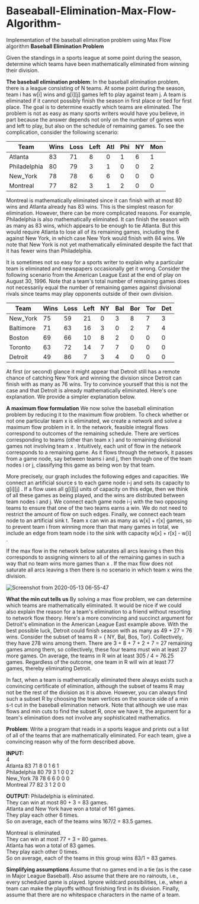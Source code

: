 # Baseaball-Elimination-Max-Flow-Algorithm-
Implementation of the baseball elimination problem using Max Flow algorithm
                      **Baseball Elimination Problem**

Given the standings in a sports league at some point during the season,
determine which teams have been mathematically eliminated from winning
their division.

**The baseball elimination problem**: In the baseball elimination problem,
there is a league consisting of N teams. At some point during the season,
team i has w[i] wins and g[i][j] games left to play against team j. A team is
eliminated if it cannot possibly finish the season in first place or tied for first
place. The goal is to determine exactly which teams are eliminated. The
problem is not as easy as many sports writers would have you believe, in part
because the answer depends not only on the number of games won and left
to play, but also on the schedule of remaining games. To see the
complication, consider the following scenario:

| Team          | Wins | Loss | Left | Atl | Phi | NY  | Mon |
| ------------- | ---- | ---- |----- | --- | --- | --- | --- |
| Atlanta       |  83  |  71  |   8  |  0  |  1  |  6  |  1  |
| Philadelphia  |  80  |  79  |   3  |  1  |  0  |  0  |  2  |
| New_York      |  78  |  78  |   6  |  6  |  0  |  0  |  0  |
| Montreal      |  77  |  82  |   3  |  1  |  2  |  0  |  0  |
 
Montreal is mathematically eliminated since it can finish with at most 80
wins and Atlanta already has 83 wins. This is the simplest reason for
elimination. However, there can be more complicated reasons. For example,
Philadelphia is also mathematically eliminated. It can finish the season with
as many as 83 wins, which appears to be enough to tie Atlanta. But this
would require Atlanta to lose all of its remaining games, including the 6
against New York, in which case New York would finish with 84 wins. We
note that New York is not yet mathematically eliminated despite the fact that
it has fewer wins than Philadelphia.

It is sometimes not so easy for a sports writer to explain why a particular
team is eliminated and newspapers occasionally get it wrong. Consider the
following scenario from the American League East at the end of play on
August 30, 1996. Note that a team's total number of remaining games does
not necessarily equal the number of remaining games against divisional
rivals since teams may play opponents outside of their own division.

|Team       |  Wins| Loss| Left | NY  |Bal |Bor| Tor| Det|
|----------|--------|---|-----|---|----|---|---|---|
|New_York   |   75  | 59  | 21 |   0  | 3 |  8  | 7 |  3|
|Baltimore |    71   |63  | 16  |  3  | 0  | 2  | 7  | 4|
|Boston   |     69   |66  | 10   | 8  | 2  | 0  | 0  | 0|
|Toronto |      63   |72  | 14   | 7  | 7  | 0  | 0  | 0|
|Detroit|       49   |86 |   7   | 3 |  4   |0 |  0  | 0|

At first (or second) glance it might appear that Detroit still has a remote
chance of catching New York and winning the division since Detroit can
finish with as many as 76 wins. Try to convince yourself that this is not the
case and that Detroit is already mathematically eliminated. Here's one
explanation. We provide a simpler explanation below.

**A maximum flow formulation** We now solve the baseball elimination
problem by reducing it to the maximum flow problem. To check whether or
not one particular team x is eliminated, we create a network and solve a
maximum flow problem in it. In the network, feasible integral flows
correspond to outcomes of the remaining schedule. There are vertices
corresponding to teams (other than team x ) and to remaining divisional
games not involving team x . Intuitively, each unit of flow in the network
corresponds to a remaining game. As it flows through the network, it passes
from a game node, say between teams i and j, then through one of the team
nodes i or j, classifying this game as being won by that team.

More precisely, our graph includes the following edges and capacities. We
connect an artificial source s to each game node i-j and sets its capacity to
g[i][j] . If a flow uses all g[i][j] units of capacity on this edge, then we think
of all these games as being played, and the wins are distributed between
team nodes i and j. We connect each game node i-j with the two opposing
teams to ensure that one of the two teams earns a win. We do not need to
restrict the amount of flow on such edges. Finally, we connect each team
node to an artificial sink t. Team x can win as many as w[x] + r[x] games, so to
prevent team i from winning more than that many games in total, we include
an edge from team node i to the sink with capacity w[x] + r[x] - w[i] .

If the max flow in the network below saturates all arcs leaving s then this
corresponds to assigning winners to all of the remaining games in such a way
that no team wins more games than x . If the max flow does not saturate all
arcs leaving s then there is no scenario in which team x wins the division.

![Screenshot from 2020-05-13 06-55-47](https://user-images.githubusercontent.com/53982432/81761484-ac761f00-94e7-11ea-84ac-8c5d92ca9f94.png)

**What the min cut tells us** By solving a max flow problem, we can
determine which teams are mathematically eliminated. It would be nice if we
could also explain the reason for a team's elimination to a friend without
resorting to network flow theory. Here's a more convincing and succinct
argument for Detroit's elimination in the American League East example
above. With the best possible luck, Detroit could finish season with as many
as 49 + 27 = 76 wins. Consider the subset of teams R = { NY, Bal, Bos, Tor}.
Collectively, they have 278 wins among them. There are 3 + 8 + 7 + 2 + 7 =
27 remaining games among them, so collectively, these four teams must win
at least 27 more games. On average, the teams in R win at least 305 / 4 =
76.25 games. Regardless of the outcome, one team in R will win at least 77
games, thereby eliminating Detroit.

In fact, when a team is mathematically eliminated there always exists such a
convincing certificate of elimination, although the subset of teams R may not
be the rest of the division as it is above. However, you can always find such a
subset R by choosing the team vertices on the source side of a min s-t cut in
the baseball elimination network. Note that although we use max flows and
min cuts to find the subset R, once we have it, the argument for a team's
elimination does not involve any sophisticated mathematics.

**Problem**: Write a program that reads in a sports league and prints
out a list of all of the teams that are mathematically eliminated. For each
team, give a convincing reason why of the form described above.

**INPUT:**\
4\
Atlanta       83 71  8  0 1 6 1\
Philadelphia  80 79  3  1 0 0 2\
New_York      78 78  6  6 0 0 0\
Montreal      77 82  3  1 2 0 0

**OUTPUT:** 
Philadelphia is eliminated.\
They can win at most 80 + 3 = 83 games.\
Atlanta and New York have won a total of 161 games.\
They play each other 6 times.\
So on average, each of the teams wins 167/2 = 83.5 games.

Montreal is eliminated.\
They can win at most 77 + 3 = 80 games.\
Atlanta has won a total of 83 games.\
They play each other 0 times.\
So on average, each of the teams in this group wins 83/1 = 83 games.

**Simplifying assumptions** Assume that no games end in a tie (as is the
case in Major League Baseball). Also assume that there are no rainouts, i.e.,
every scheduled game is played. Ignore wildcard possibilities, i.e., when a
team can make the playoffs without finishing first in its division. Finally,
assume that there are no whitespace characters in the name of a team.
